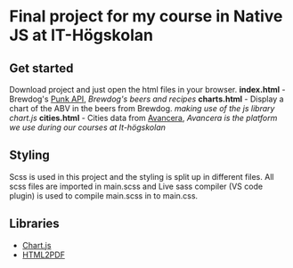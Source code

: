 # Final project for my course in Native JS at IT-Högskolan

## Get started

Download project and just open the html files in your browser.
**index.html** - Brewdog's [Punk API](https://punkapi.com/), _Brewdog's beers and recipes_
**charts.html** - Display a chart of the ABV in the beers from Brewdog. _making use of the js library chart.js_
**cities.html** - Cities data from [Avancera](https://avancera.app/cities/), _Avancera is the platform we use during our courses at It-högskolan_

## Styling

Scss is used in this project and the styling is split up in different files.
All scss files are imported in main.scss and Live sass compiler (VS code plugin) is used to compile main.scss in to main.css.

## Libraries

- [Chart.js](https://www.chartjs.org/)
- [HTML2PDF](https://github.com/spipu/html2pdf)
